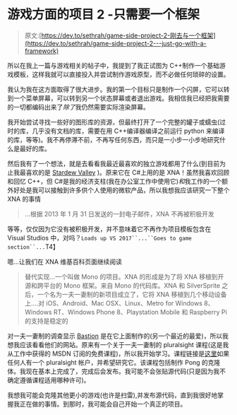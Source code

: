 # 游戏方面的项目 2 -只需要一个框架

> 原文:[https://dev.to/sethrah/game-side-project-2-刚去与一个框架](https://dev.to/sethrah/game-side-project-2---just-go-with-a-framework)

所以在我上一篇与游戏相关的帖子中，我提到了我正试图为 C++制作一个基础游戏模板，这样我就可以直接投入并尝试制作游戏原型，而不必做任何琐碎的设置。

我认为我在这方面取得了很大进步。我的第一个目标只是制作一个闪屏，它可以转到一个菜单屏幕，可以转到另一个状态屏幕或者退出游戏。我相信我已经把我需要的一切都编码出来了*除了*我仍然需要实际渲染屏幕。

我开始尝试寻找一些好的图形库的资源，但最终打开了一个完整的罐子或蠕虫(过时的库，几乎没有文档的库，需要在用 C++编译器编译之前运行 python 来编译的库，等等)。我不再停滞不前，不再写任何东西，而只是一小步一小步地研究什么是最好的库。

然后我有了一个想法，就是去看看我最近最喜欢的独立游戏都用了什么(到目前为止我最喜欢的是 [Stardew Valley](https://en.wikipedia.org/wiki/Stardew_Valley) )。原来它在 C#上用的是 XNA！虽然我喜欢回顾和回忆 C++，但 C#是我的经济支柱(我在办公室工作中使用它)*和*我工作的一个额外好处是我可以接触到许多供个人使用的微软产品，所以我想我应该研究一下整个 XNA 的事情

> ...根据 2013 年 1 月 31 日发送的一封电子邮件，XNA 不再被积极开发

等等，仅仅因为它没有被积极开发，并不意味着它不再作为项目模板包含在 Visual Studios 中，对吗？`Loads up VS 2017``...``Goes to game section``...`T4】

嗯...让我们在 XNA 维基百科页面继续阅读

> 替代实现...一个叫做 Mono 的项目。XNA 的形成是为了将 XNA 移植到开源和跨平台的 Mono 框架。来自 Mono 的代码库。XNA 和 SilverSprite 之后，一个名为一夫一妻制的新项目成立了，它将 XNA 移植到几个移动设备上....对 iOS、Android、Mac OSX、Linux、Metro for Windows 8、Windows RT、Windows Phone 8、Playstation Mobile 和 Raspberry Pi 的支持是稳定的

对一夫一妻制的调查显示 [Bastion](https://en.wikipedia.org/wiki/Bastion_(video_game)) 是在它上面制作的(另一个最近的最爱)，所以我想我应该看看他们的网站。原来有一个关于一夫一妻制的 pluralsight 课程(这是我从工作中获得的 MSDN 订阅的免费课程)，所以我开始学习。课程链接是[这里](https://app.pluralsight.com/library/courses/monogame/table-of-contents)如果任何人有一个 pluralsight 帐户，并希望研究它。该课程包括制作 Pong 的克隆体。我现在基本上完成了，完成后会发布。我可能不会张贴源代码(只是因为我不确定遵循课程适用哪种许可)。

我想我可能会克隆其他更小的游戏(也许是扫雷),并发布源代码，直到我很好地掌握我正在做的事情。到那时，我可能会自己开始一个真正的项目。
